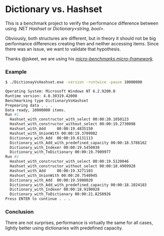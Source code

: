 # Dictionary vs. Hashset

This is a benchmark project to verify the performance difference between using .NET _Hashset<string>_ or _Dictionary<string, bool>_.

Obviously, both structures are different, but in theory it should not be big performance differences creating then and neither accessing items. Since there was an issue, we want to validate that hypothesis.

Thanks @jskeet, we are using his _[micro-benchmarks micro-framework](http://www.pobox.com/~skeet/csharp/benchmark.html)_.

### Example

```bash
$ ./DictionayVsHashset.exe -version -runtwice -pause 10000000

Operating System: Microsoft Windows NT 6.2.9200.0
Runtime version: 4.0.30319.42000
Benchmarking type DictionaryVsHashset
Prepearing data . . .
Data ready, 10000000 items.
Run #1
  Hashset_with_constructor_with_select 00:00:20.1050123
  Hashset_with_constructor_without_select 00:00:19.2730098
  Hashset_with_Add     00:00:19.4835150
  Hashset_with_UnionWith 00:00:19.3709982
  Dictionary_with_Add  00:00:19.6131113
  Dictionary_with_Add_with_predefined_capacity 00:00:18.5786162
  Dictionary_with_Indexer 00:00:19.5450038
  Dictionary_with_ToDictionary 00:00:19.7909977
Run #2
  Hashset_with_constructor_with_select 00:00:19.5120046
  Hashset_with_constructor_without_select 00:00:18.4909928
  Hashset_with_Add     00:00:19.3271103
  Hashset_with_UnionWith 00:00:20.7540945
  Dictionary_with_Add  00:00:19.5980020
  Dictionary_with_Add_with_predefined_capacity 00:00:18.1024183
  Dictionary_with_Indexer 00:00:18.9190028
  Dictionary_with_ToDictionary 00:00:21.8258926
Press ENTER to continue . . .
```

### Conclusion

There are not surprises, performance is virtually the same for all cases, lightly better using dictionaries with predefined capacity.



